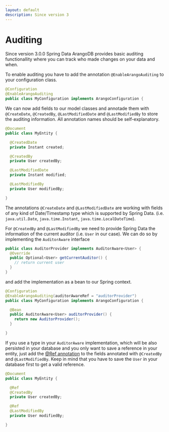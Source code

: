 ```yaml
---
layout: default
description: Since version 3
---
```

# Auditing

Since version 3.0.0 Spring Data ArangoDB provides basic auditing functionallity where you can track who made changes on your data and when.

To enable auditing you have to add the annotation `@EnableArangoAuditing` to your configuration class.

```Java
@Configuration
@EnableArangoAuditing
public class MyConfiguration implements ArangoConfiguration {
```

We can now add fields to our model classes and annotade them with `@CreateDate`, `@CreatedBy`, `@LastModifiedDate` and `@LastModifiedBy` to store the auditing information. All annotation names should be self-explanatory.

```Java
@Document
public class MyEntity {

  @CreatedDate
  private Instant created;

  @CreatedBy
  private User createdBy;

  @LastModifiedDate
  private Instant modified;

  @LastModifiedBy
  private User modifiedBy;

}
```

The annotations `@CreateDate` and `@LastModifiedDate` are working with fields of any kind of Date/Timestamp type which is supported by Spring Data. (i.e. `java.util.Date`, `java.time.Instant`, `java.time.LocalDateTime`).

For `@CreatedBy` and `@LastModifiedBy` we need to provide Spring Data the information of the current auditor (i.e. `User` in our case). We can do so by implementing the `AuditorAware` interface

```Java
public class AuditorProvider implements AuditorAware<User> {
  @Override
  public Optional<User> getCurrentAuditor() {
    // return current user
  }
}
```

and add the implementation as a bean to our Spring context.

```Java
@Configuration
@EnableArangoAuditing(auditorAwareRef = "auditorProvider")
public class MyConfiguration implements ArangoConfiguration {

  @Bean
  public AuditorAware<User> auditorProvider() {
    return new AuditorProvider();
  }

}
```

If you use a type in your `AuditorAware` implementation, which will be also persisted in your database and you only want to save a reference in your entity, just add the [@Ref annotation](spring-data-reference-mapping-reference.html) to the fields annotated with `@CreatedBy` and `@LastModifiedBy`. Keep in mind that you have to save the `User` in your database first to get a valid reference.

```Java
@Document
public class MyEntity {

  @Ref
  @CreatedBy
  private User createdBy;

  @Ref
  @LastModifiedBy
  private User modifiedBy;

}
```
